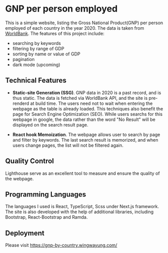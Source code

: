 # GNP per person employed
This is a simple website, listing the Gross National Product(GNP) per person employed of each country in the year 2020. The data is taken from [WorldBank](https://data.worldbank.org/indicator/SL.GDP.PCAP.EM.KD?end=2020&view=map). The features of this project include:
  - searching by keywords
  - filtering by range of GDP
  - sorting by name or value of GDP
  - pagination
  - dark mode (upcoming)

## Technical Features
  - **Static-site Generation (SSG)**. GNP data in 2020 is a past record, and is thus static. The data is fetched via WorldBank API, and the site is pre-renderd at build time. The users need not to wait when entering the webpage as the table is already loaded. This techniques also benefit the page for Search Engine Optimization (SEO). While users searchs for this webpage in google, the data rather than the word "No Result" will be displayed on the search result page.

  - **React hook Memoization**. The webpage allows user to search by page and filter by keywords. The last search result is memorized, and when users change pages, the list will not be filtered again.

## Quality Control
Lighthouse serve as an excellent tool to measure and ensure the quality of the webpage.


## Programming Languages
The languages I used is React, TypeScript, Scss under Next.js framework. The site is also developed with the help of additional libraries, including Bootstrap, React-Bootstrap and Ramda.

## Deployment
Please visit https://gnp-by-country.wingwayung.com/
